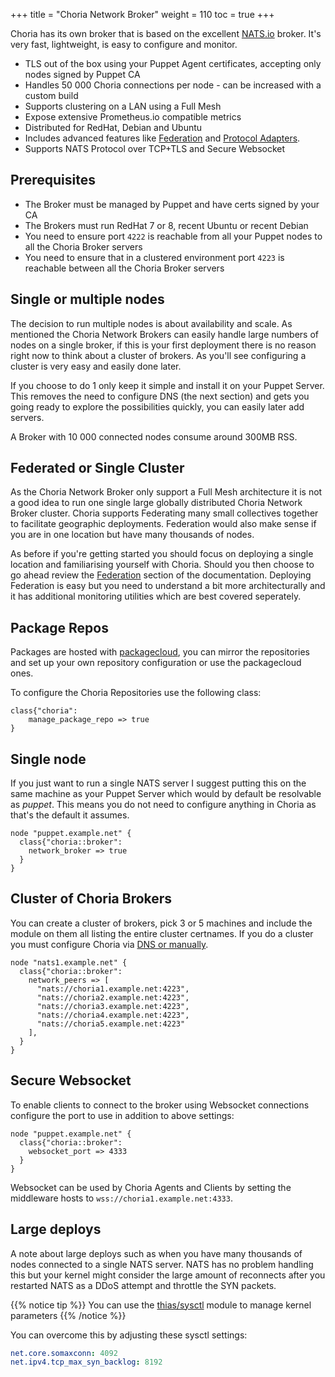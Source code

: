 +++
title = "Choria Network Broker"
weight = 110
toc = true
+++

Choria has its own broker that is based on the excellent [NATS.io](https://nats.io/) broker.  It's very fast, lightweight, is easy to configure and monitor.

  * TLS out of the box using your Puppet Agent certificates, accepting only nodes signed by Puppet CA
  * Handles 50 000 Choria connections per node - can be increased with a custom build
  * Supports clustering on a LAN using a Full Mesh
  * Expose extensive Prometheus.io compatible metrics
  * Distributed for RedHat, Debian and Ubuntu
  * Includes advanced features like [Federation](../../federation) and [Protocol Adapters](../../adapters).
  * Supports NATS Protocol over TCP+TLS and Secure Websocket

## Prerequisites

 * The Broker must be managed by Puppet and have certs signed by your CA
 * The Brokers must run RedHat 7 or 8, recent Ubuntu or recent Debian
 * You need to ensure port `4222` is reachable from all your Puppet nodes to all the Choria Broker servers
 * You need to ensure that in a clustered environment port `4223` is reachable between all the Choria Broker servers

## Single or multiple nodes

The decision to run multiple nodes is about availability and scale.  As mentioned the Choria Network Brokers can easily handle large numbers of nodes on a single broker, if this is your first deployment there is no reason right now to think about a cluster of brokers.  As you'll see configuring a cluster is very easy and easily done later.

If you choose to do 1 only keep it simple and install it on your Puppet Server.  This removes the need to configure DNS (the next section) and gets you going ready to explore the possibilities quickly, you can easily later add servers.

A Broker with 10 000 connected nodes consume around 300MB RSS.

## Federated or Single Cluster

As the Choria Network Broker only support a Full Mesh architecture it is not a good idea to run one single large globally distributed Choria Network Broker cluster.  Choria supports Federating many small collectives together to facilitate geographic deployments. Federation would also make sense if you are in one location but have many thousands of nodes.

As before if you're getting started you should focus on deploying a single location and familiarising yourself with Choria.  Should you then choose to go ahead review the [Federation](../../federation) section of the documentation.  Deploying Federation is easy but you need to understand a bit more architecturally and it has additional monitoring utilities which are best covered seperately.

## Package Repos

Packages are hosted with [packagecloud](https://packagecloud.io/choria/release), you can mirror the repositories and set up your own repository configuration or use the packagecloud ones.

To configure the Choria Repositories use the following class:

```puppet
class{"choria":
    manage_package_repo => true
}
```

## Single node

If you just want to run a single NATS server I suggest putting this on the same machine as your Puppet Server which would by default be resolvable as _puppet_.  This means you do not need to configure anything in Choria as that's the default it assumes.

```puppet
node "puppet.example.net" {
  class{"choria::broker":
    network_broker => true
  }
}
```

## Cluster of Choria Brokers

You can create a cluster of brokers, pick 3 or 5 machines and include the module on them all listing the entire cluster certnames. If you do a cluster you must configure Choria via [DNS or manually](../dns/).

```puppet
node "nats1.example.net" {
  class{"choria::broker":
    network_peers => [
      "nats://choria1.example.net:4223",
      "nats://choria2.example.net:4223",
      "nats://choria3.example.net:4223",
      "nats://choria4.example.net:4223",
      "nats://choria5.example.net:4223"
    ],
  }
}
```

## Secure Websocket

To enable clients to connect to the broker using Websocket connections configure the port to use in addition to above settings:

```puppet
node "puppet.example.net" {
  class{"choria::broker":
    websocket_port => 4333
  }
}
```

Websocket can be used by Choria Agents and Clients by setting the middleware hosts to `wss://choria1.example.net:4333`.

## Large deploys

A note about large deploys such as when you have many thousands of nodes connected to a single NATS server.  NATS has no problem handling this but your kernel might consider the large amount of reconnects after you restarted NATS as a DDoS attempt and throttle the SYN packets.

{{% notice tip %}}
You can use the [thias/sysctl](https://forge.puppet.com/thias/sysctl) module to manage kernel parameters
{{% /notice %}}

You can overcome this by adjusting these sysctl settings:

```yaml
net.core.somaxconn: 4092
net.ipv4.tcp_max_syn_backlog: 8192
```
